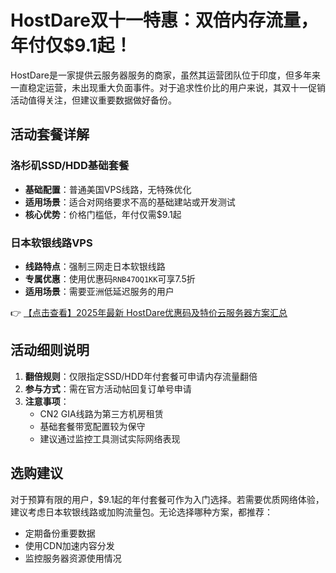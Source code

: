 # HostDare双十一特惠：双倍内存流量，年付仅$9.1起！

HostDare是一家提供云服务器服务的商家，虽然其运营团队位于印度，但多年来一直稳定运营，未出现重大负面事件。对于追求性价比的用户来说，其双十一促销活动值得关注，但建议重要数据做好备份。

## 活动套餐详解

### 洛杉矶SSD/HDD基础套餐
- **基础配置**：普通美国VPS线路，无特殊优化
- **适用场景**：适合对网络要求不高的基础建站或开发测试
- **核心优势**：价格门槛低，年付仅需$9.1起

### 日本软银线路VPS
- **线路特点**：强制三网走日本软银线路
- **专属优惠**：使用优惠码`RNB47OQ1KK`可享7.5折
- **适用场景**：需要亚洲低延迟服务的用户

👉 [【点击查看】2025年最新 HostDare优惠码及特价云服务器方案汇总](https://bit.ly/hostdare)

## 活动细则说明
1. **翻倍规则**：仅限指定SSD/HDD年付套餐可申请内存流量翻倍
2. **参与方式**：需在官方活动帖回复订单号申请
3. **注意事项**：
   - CN2 GIA线路为第三方机房租赁
   - 基础套餐带宽配置较为保守
   - 建议通过监控工具测试实际网络表现

## 选购建议
对于预算有限的用户，$9.1起的年付套餐可作为入门选择。若需要优质网络体验，建议考虑日本软银线路或加购流量包。无论选择哪种方案，都推荐：
- 定期备份重要数据
- 使用CDN加速内容分发
- 监控服务器资源使用情况